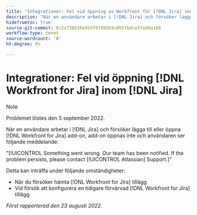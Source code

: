 ```yaml
---
title: "Integrationer: Fel vid öppning av Workfront för [!DNL Jira] inom Jira"
description: "När en användare arbetar i [!DNL Jira] och försöker lägga till eller öppna [!DNL Workfront for Jira] add-on, add-on öppnas inte och användaren ser ett felmeddelande."
hidefromtoc: true
source-git-commit: 0c5a738b36e954f07802b3c095fbdce5fedda168
workflow-type: tm+mt
source-wordcount: '0'
ht-degree: 0%

---
```



# Integrationer: Fel vid öppning [!DNL Workfront for Jira] inom [!DNL Jira]

>[!NOTE]
>
>Problemet löstes den 5 september 2022.

När en användare arbetar i [!DNL Jira] och försöker lägga till eller öppna [!DNL Workfront for Jira] add-on, add-on öppnas inte och användaren ser följande meddelande:

&quot;[!UICONTROL Something went wrong. Our team has been notified. If the problem persists, please contact [!UICONTROL Atlassian] Support.]&quot;

Detta kan inträffa under följande omständigheter:

* När du försöker hämta [!DNL Workfront for Jira] tillägg
* Vid försök att konfigurera en tidigare förvärvad [!DNL Workfront for Jira] tillägg

_Först rapporterad den 23 augusti 2022._

